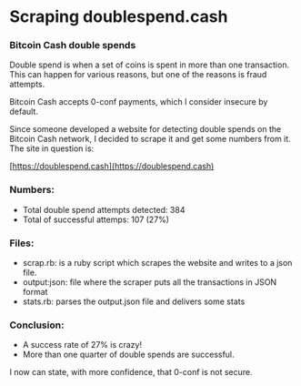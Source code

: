 # Scraping doublespend.cash

### Bitcoin Cash double spends

Double spend is when a set of coins is spent in more than one transaction.
This can happen for various reasons, but one of the reasons is fraud attempts.

Bitcoin Cash accepts 0-conf payments, which I consider insecure by default.

Since someone developed a website for detecting double spends on the Bitcoin Cash network,
I decided to scrape it and get some numbers from it. The site in question is:

[https://doublespend.cash](https://doublespend.cash)

### Numbers:

- Total double spend attempts detected: 384
- Total of successful attemps: 107 (27%)

### Files:

- scrap.rb: is a ruby script which scrapes the website and writes to a json file.
- output:json: file where the scraper puts all the transactions in JSON format
- stats.rb: parses the output.json file and delivers some stats

### Conclusion:

- A success rate of 27% is crazy!
- More than one quarter of double spends are successful.

I now can state, with more confidence, that 0-conf is not secure.